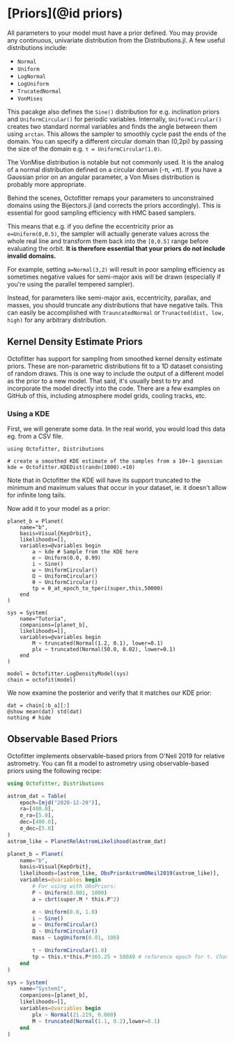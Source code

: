 # [Priors](@id priors)

All parameters to your model must have a prior defined.
You may provide any continuous, univariate distribution from the Distributions.jl.
A few useful distributions include:

* `Normal`
* `Uniform`
* `LogNormal`
* `LogUniform`
* `TrucatedNormal`
* `VonMises`

This pacakge also defines the `Sine()` distribution for e.g. inclination priors and `UniformCircular()` for periodic variables.
Internally, `UniformCircular()` creates two standard normal variables and finds the angle between them using `arctan`. This allows the sampler to smoothly cycle past the ends of the domain. You can specify a different circular domain than (0,2pi) by passing the size of the domain e.g. `τ = UniformCircular(1.0)`.

The VonMise distribution is notable but not commonly used. It is the analog of a normal distribution defined on a circular domain (-π, +π). If you have a Gaussian prior on an angular parameter, a Von Mises distribution is probably more appropriate.

Behind the scenes, Octofitter remaps your parameters to unconstrained domains using the Bijectors.jl (and corrects the priors accordingly). This is essential for good sampling efficiency with HMC based samplers.

This means that e.g. if you define the eccentricity prior as `e=Uniform(0,0.5)`, the sampler will actually generate values across the whole real line and transform them back into the `[0,0.5]` range before evaluating the orbit.
**It is therefore essential that your priors do not include invalid domains.**

For example, setting `a=Normal(3,2)` will result in poor sampling efficiency as sometimes negative values for semi-major axis will be drawn (especially if you're using the parallel tempered sampler).

Instead, for parameters like semi-major axis, eccentricity, parallax, and masses, you should truncate any distributions that have negative tails.
This can easily be accomplished with `TrauncatedNormal` or `Trunacted(dist, low, high)` for any arbitrary distribution.


## Kernel Density Estimate Priors

Octofitter has support for sampling from smoothed kernel density estimate priors. These are non-parametric distributions fit to a 1D dataset consisting of random draws. This is one way to include the output of a different model as the prior to a new model. That said, it's usually best to try and incorporate the model directly into the code. There are a few examples on GitHub of this, including atmosphere model grids, cooling tracks, etc.

### Using a KDE
First, we will generate some data. In the real world, you would load this data eg. from a CSV file.
```@example 1
using Octofitter, Distributions

# create a smoothed KDE estimate of the samples from a 10+-1 gaussian
kde = Octofitter.KDEDist(randn(1000).+10)
```

Note that in Octofitter the KDE will have its support truncated to the minimum and maximum values that occur in your dataset, ie. it doesn't allow for infinite long tails.

Now add it to your model as a prior:
```@example 1
planet_b = Planet(
    name="b",
    basis=Visual{KepOrbit},
    likelihoods=[],
    variables=@variables begin
        a ~ kde # Sample from the KDE here
        e ~ Uniform(0.0, 0.99)
        i ~ Sine()
        ω ~ UniformCircular()
        Ω ~ UniformCircular()
        θ ~ UniformCircular()
        tp = θ_at_epoch_to_tperi(super,this,50000)
    end
)

sys = System(
    name="Tutoria",
    companions=[planet_b],
    likelihoods=[],
    variables=@variables begin
        M ~ truncated(Normal(1.2, 0.1), lower=0.1)
        plx ~ truncated(Normal(50.0, 0.02), lower=0.1)
    end
)

model = Octofitter.LogDensityModel(sys)
chain = octofit(model)
```

We now examine the posterior and verify that it matches our KDE prior:
```@example 1
dat = chain[:b_a][:]
@show mean(dat) std(dat)
nothing # hide
```

## Observable Based Priors

Octofitter implements observable-based priors from O'Neil 2019 for relative astrometry. You can fit a model to astrometry using observable-based priors using the following recipe:


```julia
using Octofitter, Distributions

astrom_dat = Table(
    epoch=[mjd("2020-12-20")], 
    ra=[400.0], 
    σ_ra=[5.0], 
    dec=[400.0], 
    σ_dec=[5.0]
)
astrom_like = PlanetRelAstromLikelihood(astrom_dat)

planet_b = Planet(
    name="b",
    basis=Visual{KepOrbit},
    likelihoods=[astrom_like, ObsPriorAstromONeil2019(astrom_like)],
    variables=@variables begin
        # For using with ObsPriors:
        P ~ Uniform(0.001, 1000)
        a = cbrt(super.M * this.P^2)

        e ~ Uniform(0.0, 1.0)
        i ~ Sine()
        ω ~ UniformCircular()
        Ω ~ UniformCircular()
        mass ~ LogUniform(0.01, 100)

        τ ~ UniformCircular(1.0)
        tp = this.τ*this.P*365.25 + 58849 # reference epoch for τ. Choose an MJD date near your data.
    end
)

sys = System(
    name="System1",
    companions=[planet_b],
    likelihoods=[],
    variables=@variables begin
        plx ~ Normal(21.219, 0.060)
        M ~ truncated(Normal(1.1, 0.2),lower=0.1)
    end
)
```
